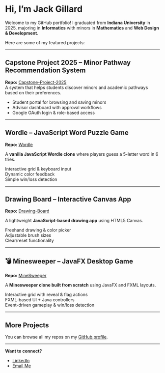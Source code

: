 # Hi, I’m Jack Gillard  

Welcome to my GitHub portfolio! I graduated from **Indiana University** in 2025, majoring in **Informatics** with minors in **Mathematics** and **Web Design & Development**.  

Here are some of my featured projects:  

---

## Capstone Project 2025 – Minor Pathway Recommendation System  
**Repo:** [Capstone-Project-2025](https://github.com/JackG02/Capstone-Project-2025)  
A system that helps students discover minors and academic pathways based on their preferences.  

- Student portal for browsing and saving minors  
- Advisor dashboard with approval workflows  
- Google OAuth login & role-based access  

---

## Wordle – JavaScript Word Puzzle Game  
**Repo:** [Wordle](https://github.com/JackG02/Wordle)  

A **vanilla JavaScript Wordle clone** where players guess a 5-letter word in 6 tries.  

Interactive grid & keyboard input  
Dynamic color feedback  
Simple win/loss detection  

---

## Drawing Board – Interactive Canvas App  
**Repo:** [Drawing-Board](https://github.com/JackG02/Drawing-Board)  

A lightweight **JavaScript-based drawing app** using HTML5 Canvas.  

Freehand drawing & color picker  
Adjustable brush sizes  
Clear/reset functionality  

---

## 💣 Minesweeper – JavaFX Desktop Game  
**Repo:** [MineSweeper](https://github.com/JackG02/MineSweeper)  

A **Minesweeper clone built from scratch** using JavaFX and FXML layouts.  

Interactive grid with reveal & flag actions  
FXML-based UI + Java controllers  
Event-driven gameplay & win/loss detection  

---

## More Projects  
You can browse all my repos on my [GitHub profile](https://github.com/JackG02).  

---

**Want to connect?**  
- [LinkedIn](https://linkedin.com/in/jack-gillard)  
- [Email Me](mailto:gillardj02@gmail.com)
